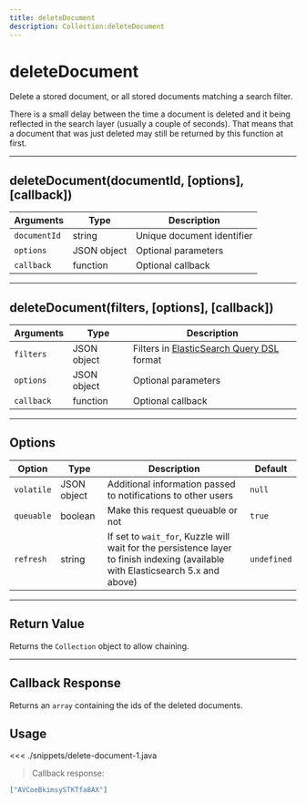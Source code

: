```yaml
---
title: deleteDocument
description: Collection:deleteDocument
---
```


# deleteDocument

Delete a stored document, or all stored documents matching a search filter.

<div class="alert alert-info">
There is a small delay between the time a document is deleted and it being reflected in the search layer (usually a couple of seconds). That means that a document that was just deleted may still be returned by this function at first.
</div>

---

## deleteDocument(documentId, [options], [callback])

| Arguments    | Type        | Description                |
| ------------ | ----------- | -------------------------- |
| `documentId` | string      | Unique document identifier |
| `options`    | JSON object | Optional parameters        |
| `callback`   | function    | Optional callback          |

---

## deleteDocument(filters, [options], [callback])

| Arguments  | Type        | Description                                                                                                             |
| ---------- | ----------- | ----------------------------------------------------------------------------------------------------------------------- |
| `filters`  | JSON object | Filters in [ElasticSearch Query DSL](https://www.elastic.co/guide/en/elasticsearch/reference/5.x/query-dsl.html) format |
| `options`  | JSON object | Optional parameters                                                                                                     |
| `callback` | function    | Optional callback                                                                                                       |

---

## Options

| Option     | Type        | Description                                                                                                                      | Default     |
| ---------- | ----------- | -------------------------------------------------------------------------------------------------------------------------------- | ----------- |
| `volatile` | JSON object | Additional information passed to notifications to other users                                                                    | `null`      |
| `queuable` | boolean     | Make this request queuable or not                                                                                                | `true`      |
| `refresh`  | string      | If set to `wait_for`, Kuzzle will wait for the persistence layer to finish indexing (available with Elasticsearch 5.x and above) | `undefined` |

---

## Return Value

Returns the `Collection` object to allow chaining.

---

## Callback Response

Returns an `array` containing the ids of the deleted documents.

## Usage

<<< ./snippets/delete-document-1.java

> Callback response:

```json
["AVCoeBkimsySTKTfa8AX"]
```
